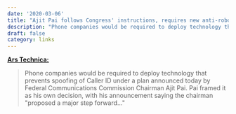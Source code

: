 ```yaml
---
date: '2020-03-06'
title: "Ajit Pai follows Congress' instructions, requires new anti-robocall tech"
description: "Phone companies would be required to deploy technology that prevents spoofing of Caller ID under a plan announced today by Federal Communications Commission Chairman Ajit Pai. Pai framed it as his own decision, with his announcement saying the chairman 'proposed a major step forward...'"
draft: false
category: links
---
```


**[Ars Technica:](https://arstechnica.com/tech-policy/2020/03/ajit-pai-follows-congress-instructions-requires-new-anti-robocall-tech/)**

> Phone companies would be required to deploy technology that prevents spoofing of Caller ID under a plan announced today by Federal Communications Commission Chairman Ajit Pai. Pai framed it as his own decision, with his announcement saying the chairman "proposed a major step forward..."<!-- excerpt -->
